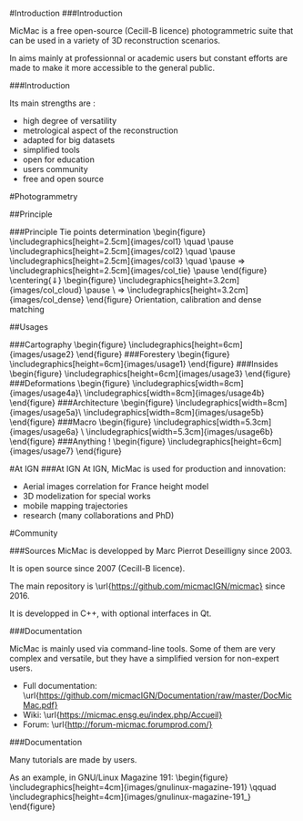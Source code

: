 #Introduction
###Introduction

MicMac is a free open-source (Cecill-B licence) photogrammetric suite that can be used in a variety of 3D reconstruction scenarios.

In aims mainly at professionnal or academic users but constant efforts are made to make it more accessible to the general public.

###Introduction

Its main strengths are :

  * high degree of versatility
  * metrological aspect of the reconstruction
  * adapted for big datasets
  * simplified tools
  * open for education
  * users community
  * free and open source



#Photogrammetry

##Principle

###Principle
Tie points determination
\begin{figure}
  \includegraphics[height=2.5cm]{images/col1} \quad \pause
  \includegraphics[height=2.5cm]{images/col2} \quad \pause
  \includegraphics[height=2.5cm]{images/col3} \quad \pause
$\Rightarrow$
  \includegraphics[height=2.5cm]{images/col_tie} \pause
\end{figure}
\centering{$\Downarrow$}
\begin{figure}
  \includegraphics[height=3.2cm]{images/col_cloud} \pause
\ $\Rightarrow$
  \includegraphics[height=3.2cm]{images/col_dense}
\end{figure}
Orientation, calibration and dense matching

##Usages

###Cartography
\begin{figure}
  \includegraphics[height=6cm]{images/usage2}
\end{figure}
###Forestery
\begin{figure}
  \includegraphics[height=6cm]{images/usage1}
\end{figure}
###Insides
\begin{figure}
  \includegraphics[height=6cm]{images/usage3}
\end{figure}
###Deformations
\begin{figure}
  \includegraphics[width=8cm]{images/usage4a}\\
  \includegraphics[width=8cm]{images/usage4b}
\end{figure}
###Architecture
\begin{figure}
  \includegraphics[width=8cm]{images/usage5a}\\
  \includegraphics[width=8cm]{images/usage5b}
\end{figure}
###Macro
\begin{figure}
  \includegraphics[width=5.3cm]{images/usage6a} \ 
  \includegraphics[width=5.3cm]{images/usage6b}
\end{figure}
###Anything !
\begin{figure}
  \includegraphics[height=6cm]{images/usage7}
\end{figure}


#At IGN
###At IGN
At IGN, MicMac is used for production and innovation:

  * Aerial images correlation for France height model
  * 3D modelization for special works
  * mobile mapping trajectories
  * research (many collaborations and PhD)


#Community

###Sources
MicMac is developped by Marc Pierrot Deseilligny since 2003.

It is open source since 2007 (Cecill-B licence).

The main repository is \url{https://github.com/micmacIGN/micmac} since 
2016.

It is developped in C++, with optional interfaces in Qt.


###Documentation

MicMac is mainly used via command-line tools.
Some of them are very complex and versatile, but they have a simplified 
version for non-expert users.

  * Full documentation: \url{https://github.com/micmacIGN/Documentation/raw/master/DocMicMac.pdf}
  * Wiki: \url{https://micmac.ensg.eu/index.php/Accueil}
  * Forum: \url{http://forum-micmac.forumprod.com/}
  
###Documentation

Many tutorials are made by users.

As an example, in GNU/Linux Magazine 191:
\begin{figure}
  \includegraphics[height=4cm]{images/gnulinux-magazine-191}
  \qquad
  \includegraphics[height=4cm]{images/gnulinux-magazine-191_}
\end{figure}
